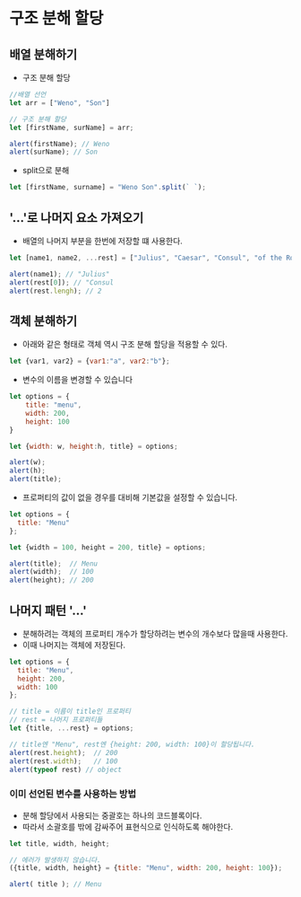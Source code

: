 # 구조 분해 할당

## 배열 분해하기
- 구조 분해 할당
```javascript
//배열 선언
let arr = ["Weno", "Son"]

// 구조 분해 할당
let [firstName, surName] = arr;

alert(firstName); // Weno
alert(surName); // Son
```
- split으로 분해
```javascript
let [firstName, surname] = "Weno Son".split(` `);
```

## '...'로 나머지 요소 가져오기
- 배열의 나머지 부분을 한번에 저장할 떄 사용한다.
```javascript
let [name1, name2, ...rest] = ["Julius", "Caesar", "Consul", "of the Roma Republic"];

alert(name1); // "Julius"
alert(rest[0]); // "Consul
alert(rest.lengh); // 2
```

## 객체 분해하기
- 아래와 같은 형태로 객체 역시 구조 분해 할당을 적용할 수 있다.
```javascript
let {var1, var2} = {var1:"a", var2:"b"};
```
- 변수의 이름을 변경할 수 있습니다
```javascript
let options = {
    title: "menu",
    width: 200,
    height: 100
}

let {width: w, height:h, title} = options;

alert(w);
alert(h);
alert(title);
```

- 프로퍼티의 값이 없을 경우를 대비해 기본값을 설정할 수 있습니다.
```javascript
let options = {
  title: "Menu"
};

let {width = 100, height = 200, title} = options;

alert(title);  // Menu
alert(width);  // 100
alert(height); // 200
```

## 나머지 패턴 '...'
- 분해하려는 객체의 프로퍼티 개수가 할당하려는 변수의 개수보다 많을때 사용한다.
- 이때 나머지는 객체에 저장된다.
```javascript
let options = {
  title: "Menu",
  height: 200,
  width: 100
};

// title = 이름이 title인 프로퍼티
// rest = 나머지 프로퍼티들
let {title, ...rest} = options;

// title엔 "Menu", rest엔 {height: 200, width: 100}이 할당됩니다.
alert(rest.height);  // 200
alert(rest.width);   // 100
alert(typeof rest) // object
```

### 이미 선언된 변수를 사용하는 방법
- 분해 할당에서 사용되는 중괄호는 하나의 코드블록이다.
- 따라서 소괄호를 밖에 감싸주어 표현식으로 인식하도록 해야한다.
```javascript
let title, width, height;

// 에러가 발생하지 않습니다.
({title, width, height} = {title: "Menu", width: 200, height: 100});

alert( title ); // Menu
```
